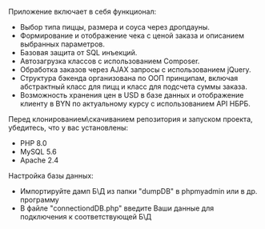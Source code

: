 Приложение включает в себя функционал:
- Выбор типа пиццы, размера и соуса через дропдауны.
- Формирование и отображение чека с ценой заказа и описанием выбранных параметров.
- Базовая защита от SQL инъекций.
- Автозагрузка классов с использованием Composer.
- Обработка заказов через AJAX запросы с использованием jQuery.
- Структура бэкенда организована по ООП принципам, включая абстрактный класс для пицц и класс для подсчета суммы заказа.
- Возможность хранения цен в USD в базе данных и отображение клиенту в BYN по актуальному курсу с использованием API НБРБ.

Перед клонированием\скачиванием репозитория и запуском проекта, убедитесь, что у вас установлены:
- PHP 8.0
- MySQL 5.6
- Apache 2.4

Настройка базы данных:
- Импортируйте дамп Б\Д из папки "dumpDB" в phpmyadmin или в др. программу
- В файле "connectiondDB.php" введите Ваши данные для подключения к соответствующей Б\Д
